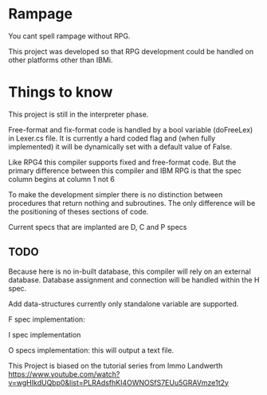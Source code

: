# Rampage
You cant spell rampage without RPG.

This project was developed so that RPG development could be handled on other platforms other than IBMi. 

# Things to know
This project is still in the interpreter phase.

Free-format and fix-format code is handled by a bool variable (doFreeLex) in Lexer.cs file. It is currently a hard coded flag and (when fully implemented) it will be dynamically set with a default value of False.

Like RPG4 this compiler supports fixed and free-format code. But the primary difference between this compiler and IBM RPG is that the spec column begins at column 1 not 6

To make the development simpler there is no distinction between procedures that return nothing and subroutines. The only difference will be the positioning of theses sections of code.

Current specs that are implanted are D, C and P specs

## TODO
Because here is no in-built database, this compiler will rely on an external database. Database assignment and connection will be handled within the H spec.

Add data-structures currently only standalone variable are supported.

F spec implementation:

I spec implementation

O specs implementation: this will output a text file.


This Project is biased on the tutorial series from Immo Landwerth
https://www.youtube.com/watch?v=wgHIkdUQbp0&list=PLRAdsfhKI4OWNOSfS7EUu5GRAVmze1t2y
